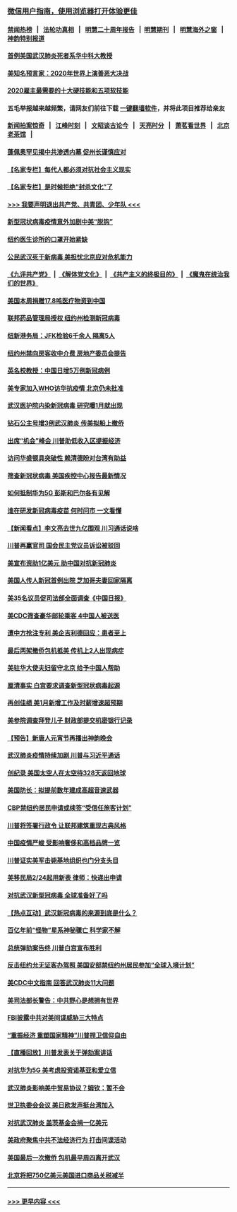 ### [微信用户指南，使用浏览器打开体验更佳](https://github.com/gfw-breaker/banned-news1/blob/master/indexes/wechat-guide.md?t=0)
#### [禁闻热榜](热点新闻.md?t=0)  &nbsp;&nbsp;|&nbsp;&nbsp; [法轮功真相](https://github.com/gfw-breaker/truth/blob/master/README.md?t=0) &nbsp;&nbsp;|&nbsp;&nbsp; [明慧二十周年报告](https://github.com/gfw-breaker/mh-reports/blob/master/README.md?t=0) &nbsp;&nbsp;|&nbsp;&nbsp;[明慧期刊](https://github.com/gfw-breaker/mh-qikan) &nbsp;&nbsp;|&nbsp;&nbsp; [明慧海外之窗](https://github.com/gfw-breaker/mh-news/blob/master/README.md?t=0) &nbsp;&nbsp;|&nbsp;&nbsp; [神韵特别报道](https://github.com/gfw-breaker/mh-news/blob/master/shenyun.md?t=0)
#### [首例美国武汉肺炎死者系华中科大教授](../pages/nsc412/n11855500.md?t=02100233) 
#### [美知名预言家：2020年世界上演善恶大决战](../pages/nsc412/n11855418.md?t=02100233) 
#### [2020雇主最需要的十大硬技能和五项软技能](../pages/nsc412/n11850953.md?t=02100233) 
#### 五毛举报越来越频繁，请网友们前往下载 [一键翻墙软件](https://github.com/gfw-breaker/ssr-accounts)，并将此项目推荐给亲友
#### [新闻拍案惊奇](https://github.com/gfw-breaker/banned-news1/blob/master/pages/link4.md) &nbsp;&nbsp;|&nbsp;&nbsp; [江峰时刻](https://github.com/gfw-breaker/banned-news1/blob/master/pages/link4.md) &nbsp;&nbsp;|&nbsp;&nbsp; [文昭谈古论今](https://github.com/gfw-breaker/banned-news1/blob/master/pages/link4.md) &nbsp;&nbsp;|&nbsp;&nbsp; [天亮时分](https://github.com/gfw-breaker/banned-news1/blob/master/pages/link4.md) &nbsp;&nbsp;|&nbsp;&nbsp; [萧茗看世界](https://github.com/gfw-breaker/banned-news1/blob/master/pages/link4.md) &nbsp;&nbsp;|&nbsp;&nbsp; [北京老茶馆](https://github.com/gfw-breaker/banned-news1/blob/master/pages/link4.md) &nbsp;&nbsp;|&nbsp;&nbsp; 
#### [蓬佩奥罕见揭中共渗透内幕 促州长谨慎应对](../pages/nsc412/n11854685.md?t=02100233) 
#### [【名家专栏】每代人都必须对抗社会主义现实](../pages/nsc412/n11831412.md?t=02100233) 
#### [【名家专栏】是时候拒绝“封杀文化”了](../pages/nsc412/n11814093.md?t=02100233) 
#### [>>> 我要声明退出共产党、共青团、少年队 <<<](https://github.com/begood0513/goodnews/blob/master/quit/letter.md) 
#### [新型冠状病毒疫情意外加剧中美“脱钩”](../pages/nsc412/n11854475.md?t=02100233) 
#### [纽约医生诊所的口罩开始紧缺](../pages/nsc412/n11853364.md?t=02100233) 
#### [公民武汉死于新病毒 美担忧北京应对危机能力](../pages/nsc412/n11854331.md?t=02100233) 
#### [《九评共产党》](https://github.com/begood0513/9ping.md/blob/master/README.md) &nbsp;|&nbsp; [《解体党文化》](../../../../jtdwh.md/blob/master/README.md)  &nbsp;|&nbsp; [《共产主义的终极目的》](../../../../gczydzjmd.md/blob/master/README.md) &nbsp;|&nbsp; [《魔鬼在统治我们的世界》](../../../../mgztzwmdsj.md/blob/master/README.md) 
#### [美国本周捐赠17.8吨医疗物资到中国](../pages/nsc412/n11854269.md?t=02100233) 
#### [联邦药品管理局授权  纽约州检测新冠病毒](../pages/nsc412/n11853371.md?t=02100233) 
#### [纽新港务局：JFK检验6千余人  隔离5人](../pages/nsc412/n11853366.md?t=02100233) 
#### [纽约州禁向房客收中介费  房地产委员会提告](../pages/nsc412/n11853360.md?t=02100233) 
#### [英名校教授：中国日增5万例新冠病例](../pages/nsc412/n11854174.md?t=02100233) 
#### [美专家加入WHO访华抗疫情 北京仍未批准](../pages/nsc412/n11854043.md?t=02100233) 
#### [武汉医护院内染新冠病毒 研究曝1月就出现](../pages/nsc412/n11852928.md?t=02100233) 
#### [钻石公主号增3例武汉肺炎 传美拟船上撤侨](../pages/nsc412/n11853240.md?t=02100233) 
#### [出席“机会”峰会 川普助低收入区提振经济](../pages/nsc412/n11853232.md?t=02100233) 
#### [访问华盛顿具突破性 赖清德盼对台湾有助益](../pages/nsc412/n11853129.md?t=02100233) 
#### [筛查新冠状病毒 美国疾控中心报告最新情况](../pages/nsc412/n11853070.md?t=02100233) 
#### [如何抵制华为5G 彭斯和巴尔各有见解](../pages/nsc412/n11852535.md?t=02100233) 
#### [谁在研发新冠病毒疫苗 何时问市 一文看懂](../pages/nsc412/n11852840.md?t=02100233) 
#### [【新闻看点】李文亮去世九亿围观 川习通话说啥](../pages/nsc412/n11852360.md?t=02100233) 
#### [川普再赢官司 国会民主党议员诉讼被驳回](../pages/nsc412/n11852287.md?t=02100233) 
#### [美宣布资助1亿美元 助中国对抗新冠肺炎](../pages/nsc412/n11852531.md?t=02100233) 
#### [美国人传人新冠首例出院 芝加哥夫妻回家隔离](../pages/nsc412/n11852452.md?t=02100233) 
#### [美35名议员促司法部全面调查《中国日报》](../pages/nsc412/n11852435.md?t=02100233) 
#### [美CDC筛查豪华邮轮乘客 4中国人被送医](../pages/nsc412/n11852085.md?t=02100233) 
#### [遭中方抢注专利 美企吉利德回应：患者至上](../pages/nsc412/n11852037.md?t=02100233) 
#### [最后两架撤侨包机抵美 传机上2人出现病症](../pages/nsc412/n11852173.md?t=02100233) 
#### [美驻华大使夫妇留守北京 给予中国人帮助](../pages/nsc412/n11852165.md?t=02100233) 
#### [厘清事实 白宫要求调查新型冠状病毒起源](../pages/nsc412/n11852106.md?t=02100233) 
#### [再创佳绩 美1月新增工作及时薪增速超预期](../pages/nsc412/n11852174.md?t=02100233) 
#### [美参院调查拜登儿子 财政部提交机密银行记录](../pages/nsc412/n11851808.md?t=02100233) 
#### [【预告】新唐人元宵节再播出神韵晚会](../pages/nsc412/n11843192.md?t=02100233) 
#### [武汉肺炎疫情持续加剧 川普与习近平通话](../pages/nsc412/n11851613.md?t=02100233) 
#### [创纪录 美国太空人在太空待328天返回地球](../pages/nsc412/n11851266.md?t=02100233) 
#### [美国防长：拟提前数年建成高超音速武器](../pages/nsc412/n11850959.md?t=02100233) 
#### [CBP禁纽约居民申请或续签“受信任旅客计划”](../pages/nsc412/n11850857.md?t=02100233) 
#### [川普将签署行政令 让联邦建筑重现古典风格](../pages/nsc412/n11850654.md?t=02100233) 
#### [中国疫情严峻 受影响奢侈和高档品牌一览](../pages/nsc412/n11850319.md?t=02100233) 
#### [川普证实美军击毙基地组织也门分支头目](../pages/nsc412/n11850383.md?t=02100233) 
#### [美移民局2/24起用新表 律师：快递出申请](../pages/nsc412/n11848220.md?t=02100233) 
#### [对抗武汉新型冠病毒 全球准备好了吗](../pages/nsc412/n11850142.md?t=02100233) 
#### [【热点互动】武汉新冠病毒的来源到底是什么？](../pages/nsc412/n11849749.md?t=02100233) 
#### [百亿年前“怪物”星系神秘骤亡 科学家不解](../pages/nsc412/n11849863.md?t=02100233) 
#### [总统弹劾案告终 川普白宫宣布胜利](../pages/nsc412/n11849985.md?t=02100233) 
#### [反击纽约允无证客办驾照  美国安部禁纽约州居民参加“全球入境计划”](../pages/nsc412/n11849828.md?t=02100233) 
#### [美CDC中文指南 回答武汉肺炎11大问题](../pages/nsc412/n11849703.md?t=02100233) 
#### [美司法部长警告：中共野心是想拥有世界](../pages/nsc412/n11849769.md?t=02100233) 
#### [FBI披露中共对美间谍威胁三大特点](../pages/nsc412/n11849700.md?t=02100233) 
#### [“重振经济 重塑国家精神”川普捍卫信仰自由](../pages/nsc412/n11849641.md?t=02100233) 
#### [【直播回放】川普发表关于弹劾案讲话](../pages/nsc412/n11849472.md?t=02100233) 
#### [对抗华为5G 美考虑投资诺基亚和爱立信](../pages/nsc412/n11849510.md?t=02100233) 
#### [武汉肺炎影响美中贸易协议？姆钦：暂不会](../pages/nsc412/n11849497.md?t=02100233) 
#### [世卫执委会会议 美日欧发声挺台湾加入](../pages/nsc412/n11849433.md?t=02100233) 
#### [对抗武汉肺炎 盖茨基金会捐一亿美元](../pages/nsc412/n11848953.md?t=02100233) 
#### [美政府聚焦中共不法经济行为 打击间谍活动](../pages/nsc412/n11849322.md?t=02100233) 
#### [美国最后一次撤侨 包机最早周四离开武汉](../pages/nsc412/n11849395.md?t=02100233) 
#### [北京将把750亿美元美国进口商品关税减半](../pages/nsc412/n11848896.md?t=02100233) 

----
#### [ >>> 更早内容 <<< ](../indexes/nsc412-earlier.md)
